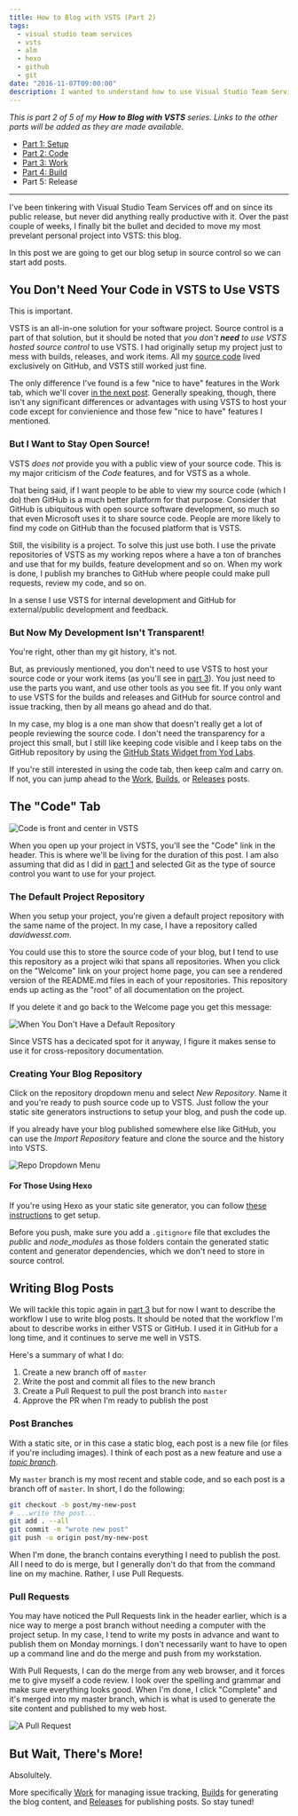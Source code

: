 ```yaml
---
title: How to Blog with VSTS (Part 2)
tags:
  - visual studio team services
  - vsts
  - alm
  - hexo
  - github
  - git
date: "2016-11-07T09:00:00"
description: I wanted to understand how to use Visual Studio Team Services (VSTS) for a "real" project. Being a noob, I decided to move my blog to VSTS to understand how _any_ project can benefit from ALM practices using VSTS. In part 2 of 5, we get our blog into source control.
---
```


_This is part 2 of 5 of my **How to Blog with VSTS** series. Links to the other parts will be added as they are made available._

+ [Part 1: Setup][1]
+ [Part 2: Code][2] 
+ [Part 3: Work][3]
+ [Part 4: Build][4]
+ Part 5: Release

[1]: https://blog.davidwesst.com/2016/10/How-to-Blog-with-VSTS-Part-1/
[2]: https://blog.davidwesst.com/2016/11/How-to-Blog-with-VSTS-Part-2/
[3]: https://blog.davidwesst.com/2016/11/How-to-Blog-with-VSTS-Part-3/
[4]: https://blog.davidwesst.com/2016/11/How-to-Blog-with-VSTS-Part-4/
[5]: #

---

I've been tinkering with Visual Studio Team Services off and on since its public release, but never did anything really productive with it. Over the past couple of weeks, I finally bit the bullet and decided to move my most prevelant personal project into VSTS: this blog.

In this post we are going to get our blog setup in source control so we can start add posts.

## You Don't Need Your Code in VSTS to Use VSTS
This is important.

VSTS is an all-in-one solution for your software project. Source control is a part of that solution, but it should be noted that _you don't **need** to use VSTS hosted source control_ to use VSTS. I had originally setup my project just to mess with builds, releases, and work items. All my [source code](https://github.com/davidwesst/dw-blog) lived exclusively on GitHub, and VSTS still worked just fine.

The only difference I've found is a few "nice to have" features in the Work tab, which we'll cover [in the next post][3]. Generally speaking, though, there isn't any significant differences or advantages with using VSTS to host your code except for convienience and those few "nice to have" features I mentioned.

### But I Want to Stay Open Source!
VSTS _does not_ provide you with a public view of your source code. This is my major criticism of the _Code_ features, and for VSTS as a whole. 

That being said, if I want people to be able to view my source code (which I do) then GitHub is a much better platform for that purpose. Consider that GitHub is ubiquitous with open source software development, so much so that even Microsoft uses it to share source code. People are more likely to find my code on GitHub than the focused platform that is VSTS. 

Still, the visibility is a project. To solve this just use both. I use the private repositories of VSTS as my working repos where a have a ton of branches and use that for my builds, feature development and so on. When my work is done, I publish my branches to GitHub where people could make pull requests, review my code, and so on.

In a sense I use VSTS for internal development and GitHub for external/public development and feedback.

### But Now My Development Isn't Transparent!
You're right, other than my git history, it's not.

But, as previously mentioned, you don't need to use VSTS to host your source code or your work items (as you'll see in [part 3][3]). You just need to use the parts you want, and use other tools as you see fit. If you only want to use VSTS for the builds and releases and GitHub for source control and issue tracking, then by all means go ahead and do that.

In my case, my blog is a one man show that doesn't really get a lot of people reviewing the source code. I don't need the transparency for a project this small, but I still like keeping code visible and I keep tabs on the GitHub repository by using the [GitHub Stats Widget from Yod Labs](https://marketplace.visualstudio.com/items?itemName=YodLabs.yodlabs-githubstats).

If you're still interested in using the code tab, then keep calm and carry on. If not, you can jump ahead to the [Work][3], [Builds][4], or [Releases][5] posts.

## The "Code" Tab
![Code is front and center in VSTS](LgqbXYyl.png)

When you open up your project in VSTS, you'll see the "Code" link in the header. This is where we'll be living for the duration of this post. I am also assuming that did as I did in [part 1][1] and selected Git as the type of source control you want to use for your project.

### The Default Project Repository
When you setup your project, you're given a default project repository with the same name of the project. In my case, I have a repository called _davidwesst.com_.

You could use this to store the source code of your blog, but I tend to use this repository as a project wiki that spans all repositories. When you click on the "Welcome" link on your project home page, you can see a rendered version of the README.md files in each of your repositories. This repository ends up acting as the "root" of all documentation on the project.

If you delete it and go back to the Welcome page you get this message:

![When You Don't Have a Default Repository](NaI2INbl.png)

Since VSTS has a decicated spot for it anyway, I figure it makes sense to use it for cross-repository documentation. 

### Creating Your Blog Repository
Click on the repository dropdown menu and select _New Repository_. Name it and you're ready to push source code up to VSTS. Just follow the your static site generators instructions to setup your blog, and push the code up.

If you already have your blog published somewhere else like GitHub, you can use the _Import Repository_ feature and clone the source and the history into VSTS.

![Repo Dropdown Menu](XC8Oqnpl.png)

#### For Those Using Hexo
If you're using Hexo as your static site generator, you can follow [these instructions](https://hexo.io/docs/setup.html) to get setup.

Before you push, make sure you add a `.gitignore` file that excludes the _public_ and _node\_modules_ as those folders contain the generated static content and generator dependencies, which we don't need to store in source control.

## Writing Blog Posts
We will tackle this topic again in [part 3][3] but for now I want to describe the workflow I use to write blog posts. It should be noted that the workflow I'm about to describe works in either VSTS or GitHub. I used it in GitHub for a long time, and it continues to serve me well in VSTS.

Here's a summary of what I do:
1. Create a new branch off of `master`
2. Write the post and commit all files to the new branch
3. Create a Pull Request to pull the post branch into `master`
4. Approve the PR when I'm ready to publish the post

### Post Branches
With a static site, or in this case a static blog, each post is a new file (or files if you're including images). I think of each post as a new feature and use a [_topic branch_](https://git-scm.com/book/en/v2/Git-Branching-Branching-Workflows#Topic-Branches). 

My `master` branch is my most recent and stable code, and so each post is a branch off of `master`. In short, I do the following:

```bash
git checkout -b post/my-new-post
# ...write the post...
git add . --all
git commit -m "wrote new post"
git push -u origin post/my-new-post
```

When I'm done, the branch contains everything I need to publish the post. All I need to do is merge, but I generally don't do that from the command line on my machine. Rather, I use Pull Requests.

### Pull Requests
You may have noticed the Pull Requests link in the header earlier, which is a nice way to merge a post branch without needing a computer with the project setup. In my case, I tend to write my posts in advance and want to publish them on Monday mornings. I don't necessarily want to have to open up a command line and do the merge and push from my workstation.

With Pull Requests, I can do the merge from any web browser, and it forces me to give myself a code review. I look over the spelling and grammar and make sure everything looks good. When I'm done, I click "Complete" and it's merged into my master branch, which is what is used to generate the site content and published to my web host.

![A Pull Request](ZXtAeaHl.png)

## But Wait, There's More!
Absolultely. 

More specifically [Work][3] for managing issue tracking, [Builds][4] for generating the blog content, and [Releases][5] for publishing posts. So stay tuned!
